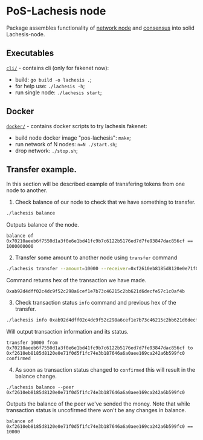 # PoS-Lachesis node

Package assembles functionality of [network node](../posnode/) and [consensus](../posposet/) into solid Lachesis-node.

## Executables

[`cli/`](./cli/) - contains cli (only for fakenet now):

  - build: `go build -o lachesis .`;
  - for help use: `./lachesis -h`;
  - run single node: `./lachesis start`;

## Docker

[`docker/`](./docker/) - contains docker scripts to try lachesis fakenet:

  - build node docker image "pos-lachesis": `make`;
  - run network of N nodes: `n=N ./start.sh`;
  - drop network: `./stop.sh`;

## Transfer example.

In this section will be described example of transfering tokens from one node to another.

1. Check balance of our node to check that we have something to transfer.

```sh
./lachesis balance
```

Outputs balance of the node.

```
balance of 0x70210aeeb6f7550d1a3f0e6e1bd41fc9b7c6122b5176ed7d7fe93847dac856cf == 1000000000
```

2. Transfer some amount to another node using `transfer` command

```sh
./lachesis transfer --amount=10000 --receiver=0xf2610eb8185d8120e0e71f0d5f1fc74e3b187646a6a0aee169ca242a6b599fc0
```

Command returns hex of the transaction we have made.

```
0xab92d4dff02c4dc9f52c298a6cef1e7b73c46215c2bb621d6decfe57c1c0af4b
```

3. Check transaction status `info` command and previous hex of the transfer.

```sh
./lachesis info 0xab92d4dff02c4dc9f52c298a6cef1e7b73c46215c2bb621d6decfe57c1c0af4b
```

Will output transaction information and its status. 

```
transfer 10000 from 0x70210aeeb6f7550d1a3f0e6e1bd41fc9b7c6122b5176ed7d7fe93847dac856cf to 0xf2610eb8185d8120e0e71f0d5f1fc74e3b187646a6a0aee169ca242a6b599fc0 confirmed
```

4. As soon as transaction status changed to `confirmed` this will result in the balance change.

```
./lachesis balance --peer 0xf2610eb8185d8120e0e71f0d5f1fc74e3b187646a6a0aee169ca242a6b599fc0
```

Outputs the balance of the peer we've sended the money. Note that while transaction status is uncofirmed there won't be any changes in balance.

```
balance of 0xf2610eb8185d8120e0e71f0d5f1fc74e3b187646a6a0aee169ca242a6b599fc0 == 10000
```
